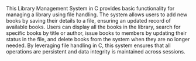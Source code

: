 This Library Management System in C provides basic functionality for managing a library using file handling. The system allows users to add new books by saving their details to a file, ensuring an updated record of available books. Users can display all the books in the library, search for specific books by title or author, issue books to members by updating their status in the file, and delete books from the system when they are no longer needed. By leveraging file handling in C, this system ensures that all operations are persistent and data integrity is maintained across sessions.
